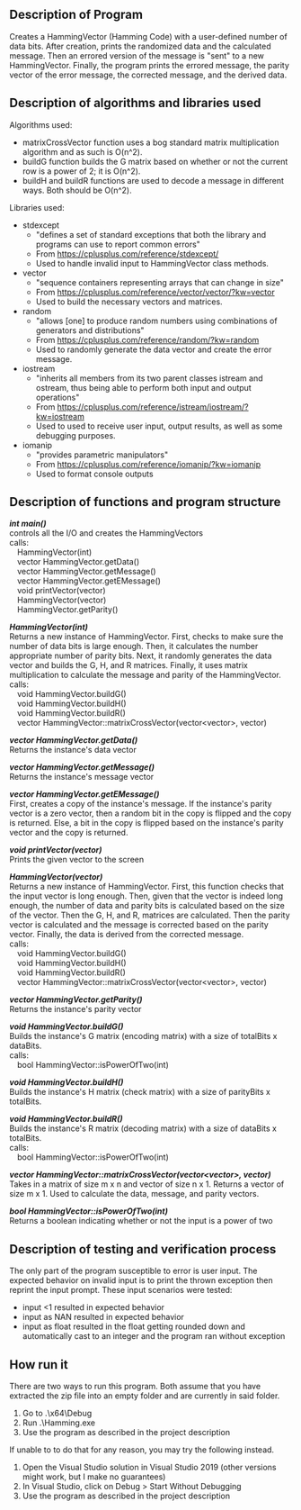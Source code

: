 ## Description of Program
Creates a HammingVector (Hamming Code) with a user-defined number of data bits.
After creation, prints the randomized data and the calculated message.
Then an errored version of the message is "sent" to a new HammingVector.
Finally, the program prints the errored message, the parity vector of the error message, the corrected message, and the derived data.

## Description of algorithms and libraries used
Algorithms used:
- matrixCrossVector function uses a bog standard matrix multiplication algorithm and as such is O(n^2). 
- buildG function builds the G matrix based on whether or not the current row is a power of 2; it is O(n^2). 
- buildH and buildR functions are used to decode a message in different ways. Both should be O(n^2).

Libraries used:
- stdexcept
    - "defines a set of standard exceptions that both the library and programs can use to report common errors"
    - From https://cplusplus.com/reference/stdexcept/
    - Used to handle invalid input to HammingVector class methods.
- vector
    - "sequence containers representing arrays that can change in size"
    - From https://cplusplus.com/reference/vector/vector/?kw=vector
    - Used to build the necessary vectors and matrices.
- random
    - "allows [one] to produce random numbers using combinations of generators and distributions"
    - From https://cplusplus.com/reference/random/?kw=random 
    - Used to randomly generate the data vector and create the error message.
- iostream
    - "inherits all members from its two parent classes istream and ostream, thus being able to perform both input and output operations"
    - From https://cplusplus.com/reference/istream/iostream/?kw=iostream
    - Used to used to receive user input, output results, as well as some debugging purposes.
- iomanip
    - "provides parametric manipulators"
    - From https://cplusplus.com/reference/iomanip/?kw=iomanip
    - Used to format console outputs

## Description of functions and program structure
**_int main()_** \
controls all the I/O and creates the HammingVectors \
calls: \
&emsp;HammingVector(int) \
&emsp;vector<int> HammingVector.getData() \
&emsp;vector<int> HammingVector.getMessage() \
&emsp;vector<int> HammingVector.getEMessage() \
&emsp;void printVector(vector<int>) \
&emsp;HammingVector(vector<int>) \
&emsp;HammingVector.getParity()

**_HammingVector(int)_** \
Returns a new instance of HammingVector. First, checks to make sure the number of data bits is large enough. Then, it calculates the number appropriate number of parity bits. Next, it randomly generates the data vector and builds the G, H, and R matrices. Finally, it uses matrix multiplication to calculate the message and parity of the HammingVector. \
calls: \
&emsp;void HammingVector.buildG() \
&emsp;void HammingVector.buildH() \
&emsp;void HammingVector.buildR() \
&emsp;vector<int> HammingVector::matrixCrossVector(vector<vector<int>>, vector<int>)

**_vector<int> HammingVector.getData()_** \
Returns the instance's data vector

**_vector<int> HammingVector.getMessage()_** \
Returns the instance's message vector

**_vector<int> HammingVector.getEMessage()_** \
First, creates a copy of the instance's message. If the instance's parity vector is a zero vector, then a random bit in the copy is flipped and the copy is returned. Else, a bit in the copy is flipped based on the instance's parity vector and the copy is returned.

**_void printVector(vector<int>)_** \
Prints the given vector to the screen

**_HammingVector(vector<int>)_** \
Returns a new instance of HammingVector. First, this function checks that the input vector is long enough. Then, given that the vector is indeed long enough, the number of data and parity bits is calculated based on the size of the vector. Then the G, H, and R, matrices are calculated. Then the parity vector is calculated and the message is corrected based on the parity vector. Finally, the data is derived from the corrected message. \
calls: \
&emsp;void HammingVector.buildG() \
&emsp;void HammingVector.buildH() \
&emsp;void HammingVector.buildR() \
&emsp;vector<int> HammingVector::matrixCrossVector(vector<vector<int>>, vector<int>)

**_vector<int> HammingVector.getParity()_** \
Returns the instance's parity vector

**_void HammingVector.buildG()_** \
Builds the instance's G matrix (encoding matrix) with a size of totalBits x dataBits. \
calls: \
&emsp;bool HammingVector::isPowerOfTwo(int)

**_void HammingVector.buildH()_** \
Builds the instance's H matrix (check matrix) with a size of parityBits x totalBits.

**_void HammingVector.buildR()_** \
Builds the instance's R matrix (decoding matrix) with a size of dataBits x totalBits. \
calls: \
&emsp;bool HammingVector::isPowerOfTwo(int)

**_vector<int> HammingVector::matrixCrossVector(vector<vector<int>>, vector<int>)_** \
Takes in a matrix of size m x n and vector of size n x 1. Returns a vector of size m x 1. Used to calculate the data, message, and parity vectors.

**_bool HammingVector::isPowerOfTwo(int)_** \
Returns a boolean indicating whether or not the input is a power of two

## Description of testing and verification process
The only part of the program susceptible to error is user input. The expected behavior on invalid input is to print the thrown exception then reprint the input prompt.
These input scenarios were tested:

- input <1 resulted in expected behavior
- input as NAN resulted in expected behavior
- input as float resulted in the float getting rounded down and automatically cast to an integer and the program ran without exception

## How run it
There are two ways to run this program. Both assume that you have extracted the zip file into an empty folder and are currently in said folder.

1. Go to .\x64\Debug
2. Run .\Hamming.exe
3. Use the program as described in the project description

If unable to to do that for any reason, you may try the following instead.
1. Open the Visual Studio solution in Visual Studio 2019 (other versions might work, but I make no guarantees)
2. In Visual Studio, click on Debug > Start Without Debugging
3. Use the program as described in the project description
